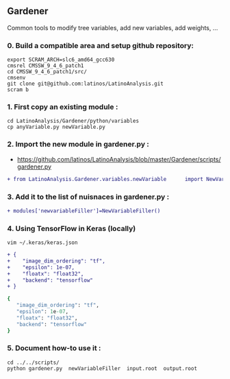 ## Gardener

Common tools to modify tree variables, add new variables, add weights, ...

### 0. Build a compatible area and setup github repository:
```
export SCRAM_ARCH=slc6_amd64_gcc630
cmsrel CMSSW_9_4_6_patch1
cd CMSSW_9_4_6_patch1/src/
cmsenv
git clone git@github.com:latinos/LatinoAnalysis.git
scram b
```
### 1. First copy an existing module :
```
cd LatinoAnalysis/Gardener/python/variables
cp anyVariable.py newVariable.py
```
### 2. Import the new module in gardener.py :
* https://github.com/latinos/LatinoAnalysis/blob/master/Gardener/scripts/gardener.py
```diff
+ from LatinoAnalysis.Gardener.variables.newVariable      import NewVariableFiller
```
### 3. Add it to the list of nuisnaces in gardener.py :
```diff
+ modules['newvariableFiller']=NewVariableFiller()
```
### 4. Using TensorFlow in Keras (locally)
```
vim ~/.keras/keras.json
```
```diff
+ {
+    "image_dim_ordering": "tf",
+    "epsilon": 1e-07,
+    "floatx": "float32",
+    "backend": "tensorflow"
+ }
```
```ruby
{
   "image_dim_ordering": "tf",
   "epsilon": 1e-07,
   "floatx": "float32",
   "backend": "tensorflow"
}
```
### 5. Document how-to use it :
```
cd ../../scripts/
python gardener.py  newVariableFiller  input.root  output.root
```
